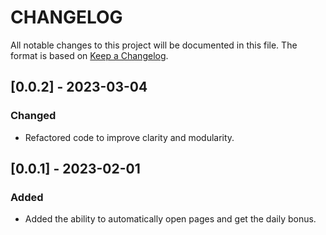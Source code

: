 # CHANGELOG

All notable changes to this project will be documented in this file. The format is based
on [Keep a Changelog](https://keepachangelog.com/en/1.0.0/).

## [0.0.2] - 2023-03-04

### Changed

- Refactored code to improve clarity and modularity.

## [0.0.1] - 2023-02-01

### Added

- Added the ability to automatically open pages and get the daily bonus.